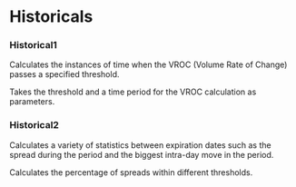 # Historicals

### Historical1
Calculates the instances of time when the VROC (Volume Rate of Change) passes a specified threshold.

Takes the threshold and a time period for the VROC calculation as parameters.

### Historical2
Calculates a variety of statistics between expiration dates such as the spread during the period and the biggest intra-day move in the period.

Calculates the percentage of spreads within different thresholds.
